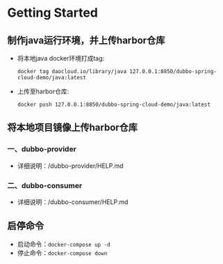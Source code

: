 # Getting Started

## 制作java运行环境，并上传harbor仓库 

- 将本地java docker环境打成tag:

    ```docker tag daocloud.io/library/java 127.0.0.1:8850/dubbo-spring-cloud-demo/java:latest ```

- 上传至harbor仓库:

    ```docker push 127.0.0.1:8850/dubbo-spring-cloud-demo/java:latest```

## 将本地项目镜像上传harbor仓库

### 一、dubbo-provider

- 详细说明：/dubbo-provider/HELP.md
  
### 二、dubbo-consumer

- 详细说明：/dubbo-consumer/HELP.md

## 启停命令

- 启动命令：```docker-compose up -d```
- 停止命令：```docker-compose down```


